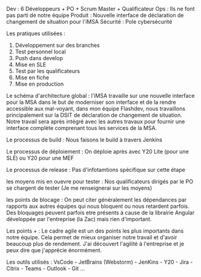 Dev : 6 Développeurs + PO + Scrum Master + Qualificateur
Ops : Ils ne font pas parti de notre équipe
Produit : Nouvelle interface de déclaration de changement de situation pour l'iMSA
Sécurité : Pole cybersécurité 

Les pratiques utilisées : 
   1) Développement sur des branches
   2) Test personnel local 
   3) Push dans develop
   4) Mise en SLE
   5) Test par les qualificateurs
   6) Mise en fiche 
   7) Mise en production 


Le schéma d'architecture global : l'iMSA travaille sur une nouvelle interface pour la MSA dans le but de moderniser son interface et de la rendre accessible aux mal-voyant, dans mon équipe Flashdev, nous travaillons principalement sur la DSIT de déclaration de changement de situation. Notre travail sera après intégré avec les autres travaux pour fournir une interface complète comprenant tous les services de la MSA. 

Le processus de build : Nous faisons le build à travers Jenkins

Le processus de déploiement : On déploie après avec Y20 Lite (pour une SLE) ou Y20 pour une MEF

Le processus de release : Pas d'infotamtions spécifique sur cette étape 

les moyens mis en ouevre pour tester : Nos qualificateurs dirigés par le PO se chargent de tester (Je me renseignerai sur les moyens)

les points de blocage : On peut citer généralement les dépendances par rapports aux autres équipes qui nous bloquent ou nous retardent parfois. Des bloquages peuvent parfois etre présents à cause de la librairie Angular développée par l'entreprise (la Zac) mais rien d'important.   

Les points + : Le cadre agile est un des points les plus importants dans notre équipe. Cela permet de mieux organiser notre travail et d'avoir beaucoup plus de rendement. J'ai découvert l'agilité à l'entreprise et je peux dire que j'apprécie énormément.   

Les outils utilisés : VsCode - JetBrains (Webstorm) - JenKins - Y20 - Jira - Citrix - Teams - Outlook - Git ... 
